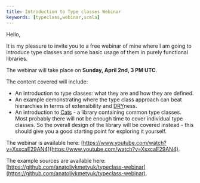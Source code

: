 ```yaml
---
title: Introduction to Type classes Webinar
keywords: [typeclass,webinar,scala]
---
```


Hello,

It is my pleasure to invite you to a free webinar of mine where I am going to introduce type classes and some basic usage of them in purely functional libraries.

The webinar will take place on **Sunday, April 2nd, 3 PM UTC**.

The content covered will include:

- An introduction to type classes: what they are and how they are defined.
- An example demonstrating where the type class approach can beat hierarchies in terms of extensibility and [DRY](https://en.wikipedia.org/wiki/Don't_repeat_yourself)ness.
- An introduction to [Cats](http://typelevel.org/cats/) - a library containing common type classes. Most probably there will not be enough time to cover individual type classes. So the overall design of the library will be covered instead - this should give you a good starting point for exploring it yourself.

The webinar is available here: [https://www.youtube.com/watch?v=XsxcaE29AN4](https://www.youtube.com/watch?v=XsxcaE29AN4).

The example sources are available here: [https://github.com/anatoliykmetyuk/typeclass-webinar](https://github.com/anatoliykmetyuk/typeclass-webinar).